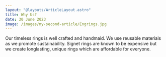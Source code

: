 ```yaml
---
layout: "@layouts/ArticleLayout.astro"
title: Why Us?
date: 30 June 2023
image: /images/my-second-article/Engrings.jpg
---
```

        
Our timeless rings is well crafted and handmaid. We use reusable materials as we promote sustainability. Signet rings are known to be expensive but we create longlasting, unique rings which are affordable for everyone.


